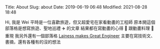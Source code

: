 Title: About
Slug: about
Date: 2019-06-19 06:48
Modified: 2021-08-28 18:48

Hi, 我是 Wei
平時是一位喜歡旅遊，但又超愛宅在家看動畫的工程師
原本開這個部落格是想寫旅遊、聖地巡禮 ✈️ 的文章
結果都在寫動畫的心得 🍿 跟動畫料理 🥘 重現 
我另外還有一個部落格 [Lainess makes Great Engineer](https://wei-lee.me/) 主要在寫技術文、書摘，還有各種有的沒的想法
